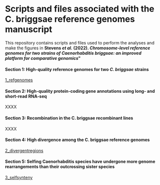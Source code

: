 # Scripts and files associated with the C. briggsae reference genomes manuscript

This repository contains scripts and files used to perform the analyses and make the figures in **Stevens _et al._ (2022). _Chromosome-level reference genomes for two strains of Caenorhabditis briggsae: an improved platform for comparative genomics_"**

#### Section 1: High-quality reference genomes for two _C. briggsae_ strains

[1_refgenomes](https://github.com/AndersenLab/briggsae_reference_genome_MS/tree/main/1_refgenomes)

#### Section 2: High-quality protein-coding gene annotations using long- and short-read RNA-seq

XXXX

#### Section 3: Recombination in the C. briggsae recombinant lines

XXXX

#### Section 4: High divergence among the C. briggsae reference genomes

[2_divergentregions](https://github.com/AndersenLab/briggsae_reference_genome_MS/tree/main/2_divergentregions)

#### Section 5: Selfing Caenorhabditis species have undergone more genome rearrangements than their outcrossing sister species

[3_selfsynteny](https://github.com/AndersenLab/briggsae_reference_genome_MS/tree/main/3_selfsynteny)

